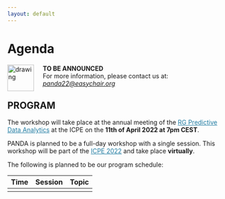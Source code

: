 ```yaml
---
layout: default
---
```

<h1><b>Agenda</b></h1>

<img src="https://cdn.pixabay.com/photo/2017/03/08/14/20/flat-2126885_1280.png" alt="drawing" width="60" ALIGN="left" style="margin-right: 20px; margin-bottom: 20px"/> 

<b>TO BE ANNOUNCED</b><br>For more information, please contact us at: <i style="color: #2db04b"> panda22@easychair.org </i>



<h2><b>PROGRAM</b></h2>

The workshop will take place at the annual meeting of the <a href="https://research.spec.org/working-groups/rg-predictive-data-analytics/" style="color:#227da3">RG Predictive Data Analytics</a> at the ICPE on the **11th of April 2022 at 7pm CEST**. 
<p>PANDA is planned to be a full-day workshop with a single session. This workshop will be part of the <a href="https://icpe2022.spec.org/" style="color:#227da3">ICPE 2022</a> and take place <b>virtually</b>. </p>
<p>The following is planned to be our program schedule:</p>

| Time | Session | Topic |
|------|---------|-------|
|      |         |       |

<!--<h2><b>ACCEPTED PAPERS</b></h2>

<b>To Be Announced</b>-->


